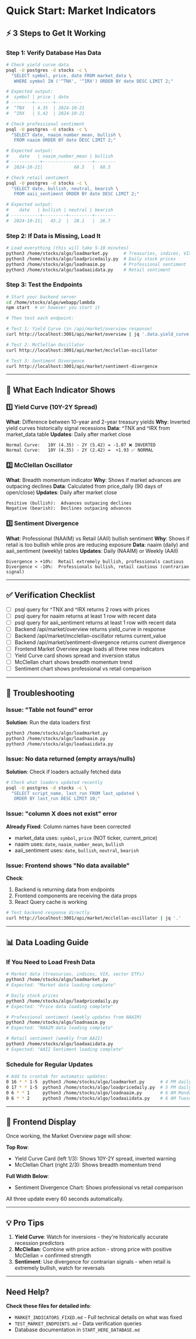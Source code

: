 # Quick Start: Market Indicators

## ⚡ 3 Steps to Get It Working

### Step 1: Verify Database Has Data
```bash
# Check yield curve data
psql -U postgres -d stocks -c \
  "SELECT symbol, price, date FROM market_data \
   WHERE symbol IN ('^TNX', '^IRX') ORDER BY date DESC LIMIT 2;"

# Expected output:
#  symbol | price | date
# --------+-------+----------
#  ^TNX   | 4.35  | 2024-10-21
#  ^IRX   | 5.42  | 2024-10-21

# Check professional sentiment
psql -U postgres -d stocks -c \
  "SELECT date, naaim_number_mean, bullish \
   FROM naaim ORDER BY date DESC LIMIT 2;"

# Expected output:
#    date   | naaim_number_mean | bullish
# -----------+-------------------+--------
#  2024-10-21|            68.5   |  68.5

# Check retail sentiment
psql -U postgres -d stocks -c \
  "SELECT date, bullish, neutral, bearish \
   FROM aaii_sentiment ORDER BY date DESC LIMIT 2;"

# Expected output:
#    date   | bullish | neutral | bearish
# -----------+---------+---------+--------
#  2024-10-21|   45.2  |  28.1   |  26.7
```

### Step 2: If Data is Missing, Load It
```bash
# Load everything (this will take 5-10 minutes)
python3 /home/stocks/algo/loadmarket.py      # Treasuries, indices, VIX
python3 /home/stocks/algo/loadpricedaily.py  # Daily stock prices
python3 /home/stocks/algo/loadnaaim.py       # Professional sentiment
python3 /home/stocks/algo/loadaaiidata.py    # Retail sentiment
```

### Step 3: Test the Endpoints
```bash
# Start your backend server
cd /home/stocks/algo/webapp/lambda
npm start  # or however you start it

# Then test each endpoint:

# Test 1: Yield Curve (in /api/market/overview response)
curl http://localhost:3001/api/market/overview | jq '.data.yield_curve'

# Test 2: McClellan Oscillator
curl http://localhost:3001/api/market/mcclellan-oscillator

# Test 3: Sentiment Divergence
curl http://localhost:3001/api/market/sentiment-divergence
```

---

## 🎯 What Each Indicator Shows

### 1️⃣ Yield Curve (10Y-2Y Spread)
**What**: Difference between 10-year and 2-year treasury yields
**Why**: Inverted yield curves historically signal recessions
**Data**: ^TNX and ^IRX from market_data table
**Updates**: Daily after market close

```
Normal Curve:   10Y (4.35) - 2Y (5.42) = -1.07 ❌ INVERTED
Normal Curve:   10Y (4.35) - 2Y (2.42) =  +1.93 ✅ NORMAL
```

### 2️⃣ McClellan Oscillator
**What**: Breadth momentum indicator
**Why**: Shows if market advances are outpacing declines
**Data**: Calculated from price_daily (90 days of open/close)
**Updates**: Daily after market close

```
Positive (bullish):  Advances outpacing declines
Negative (bearish):  Declines outpacing advances
```

### 3️⃣ Sentiment Divergence
**What**: Professional (NAAIM) vs Retail (AAII) bullish sentiment
**Why**: Shows if retail is too bullish while pros are reducing exposure
**Data**: naaim (daily) and aaii_sentiment (weekly) tables
**Updates**: Daily (NAAIM) or Weekly (AAII)

```
Divergence > +10%:  Retail extremely bullish, professionals cautious
Divergence < -10%:  Professionals bullish, retail cautious (contrarian signal)
```

---

## ✅ Verification Checklist

- [ ] psql query for ^TNX and ^IRX returns 2 rows with prices
- [ ] psql query for naaim returns at least 1 row with recent data
- [ ] psql query for aaii_sentiment returns at least 1 row with recent data
- [ ] Backend /api/market/overview returns yield_curve in response
- [ ] Backend /api/market/mcclellan-oscillator returns current_value
- [ ] Backend /api/market/sentiment-divergence returns current divergence
- [ ] Frontend Market Overview page loads all three new indicators
- [ ] Yield Curve card shows spread and inversion status
- [ ] McClellan chart shows breadth momentum trend
- [ ] Sentiment chart shows professional vs retail comparison

---

## 🐛 Troubleshooting

### Issue: "Table not found" error
**Solution**: Run the data loaders first
```bash
python3 /home/stocks/algo/loadmarket.py
python3 /home/stocks/algo/loadnaaim.py
python3 /home/stocks/algo/loadaaiidata.py
```

### Issue: No data returned (empty arrays/nulls)
**Solution**: Check if loaders actually fetched data
```bash
# Check what loaders updated recently
psql -U postgres -d stocks -c \
  "SELECT script_name, last_run FROM last_updated \
   ORDER BY last_run DESC LIMIT 10;"
```

### Issue: "column X does not exist" error
**Already Fixed**: Column names have been corrected
- market_data uses: `symbol`, `price` (NOT ticker, current_price)
- naaim uses: `date`, `naaim_number_mean`, `bullish`
- aaii_sentiment uses: `date`, `bullish`, `neutral`, `bearish`

### Issue: Frontend shows "No data available"
**Check**:
1. Backend is returning data from endpoints
2. Frontend components are receiving the data props
3. React Query cache is working

```bash
# Test backend response directly
curl http://localhost:3001/api/market/mcclellan-oscillator | jq '.'
```

---

## 📊 Data Loading Guide

### If You Need to Load Fresh Data

```bash
# Market data (treasuries, indices, VIX, sector ETFs)
python3 /home/stocks/algo/loadmarket.py
# Expected: "Market data loading complete"

# Daily stock prices
python3 /home/stocks/algo/loadpricedaily.py
# Expected: "Price data loading complete"

# Professional sentiment (weekly updates from NAAIM)
python3 /home/stocks/algo/loadnaaim.py
# Expected: "NAAIM data loading complete"

# Retail sentiment (weekly from AAII)
python3 /home/stocks/algo/loadaaiidata.py
# Expected: "AAII Sentiment loading complete"
```

### Schedule for Regular Updates
```bash
# Add to crontab for automatic updates:
0 16 * * 1-5  python3 /home/stocks/algo/loadmarket.py      # 4 PM daily (after market close)
0 17 * * 1-5  python3 /home/stocks/algo/loadpricedaily.py  # 5 PM daily
0 6 * * 1     python3 /home/stocks/algo/loadnaaim.py       # 6 AM Monday (NAAIM releases Friday)
0 6 * * 2     python3 /home/stocks/algo/loadaaiidata.py    # 6 AM Tuesday (AAII releases Wednesday)
```

---

## 📱 Frontend Display

Once working, the Market Overview page will show:

**Top Row**:
- Yield Curve Card (left 1/3): Shows 10Y-2Y spread, inverted warning
- McClellan Chart (right 2/3): Shows breadth momentum trend

**Full Width Below**:
- Sentiment Divergence Chart: Shows professional vs retail comparison

All three update every 60 seconds automatically.

---

## 💡 Pro Tips

1. **Yield Curve**: Watch for inversions - they're historically accurate recession predictors
2. **McClellan**: Combine with price action - strong price with positive McClellan = confirmed strength
3. **Sentiment**: Use divergence for contrarian signals - when retail is extremely bullish, watch for reversals

---

## Need Help?

**Check these files for detailed info**:
- `MARKET_INDICATORS_FIXED.md` - Full technical details on what was fixed
- `TEST_MARKET_ENDPOINTS.md` - Data verification queries
- Database documentation in `START_HERE_DATABASE.md`

